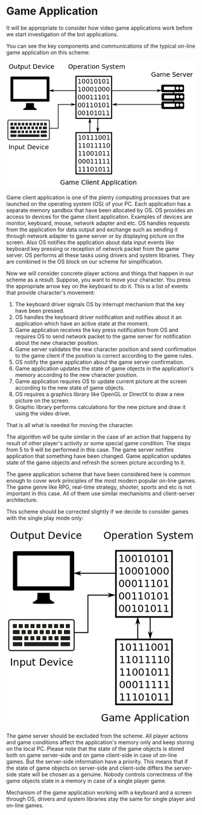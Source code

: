 # Game Application

It will be appropriate to consider how video game applications work before we start investigation of the bot applications.

You can see the key components and communications of the typical on-line game application on this scheme:

![On-line Game Application Scheme](game-application.png)

Game client application is one of the plenty computing processes that are launched on the operating system (OS) of your PC. Each application has a separate memory sandbox that have been allocated by OS. OS provides an access to devices for the game client application. Examples of devices are monitor, keyboard, mouse, network adapter and etc. OS handles requests from the application for data output and exchange such as sending it through network adapter to game server or by displaying picture on the screen. Also OS notifies the application about data input events like keyboard key pressing or reception of network packet from the game server. OS performs all these tasks using  drivers and system libraries. They are combined in the OS block on our scheme for simplification.

Now we will consider concrete player actions and things that happen in our scheme as a result. Suppose, you want to move your character. You press the appropriate arrow key on the keyboard to do it. This is a list of events that provide character's movement:

1. The keyboard driver signals OS by interrupt mechanism that the key have been pressed.
2. OS handles the keyboard driver notification and notifies about it an application which have an active state at the moment.
3. Game application receives the key press notification from OS and requires OS to send network packet to the game server for notification about the new character position.
4. Game server validates the new character position and send confirmation to the game client if the position is correct according to the game rules.
5. OS notify the game application about the game server confirmation.
6. Game application updates the state of game objects in the application's memory according to the new character position.
7. Game application requires OS to update current picture at the screen according to the new state of game objects.
8. OS requires a graphics library like OpenGL or DirectX to draw a new picture on the screen. 
9. Graphic library performs calculations for the new picture and draw it using the video driver.

That is all what is needed for moving the character. 

The algorithm will be quite similar in the case of an action that happens by result of other player's activity or some special game condition. The steps from 5 to 9 will be performed in this case. The game server notifies application that something have been changed. Game application updates state of the game objects and refresh the screen picture according to it.

The game application scheme that have been considered here is common enough to cover work principles of the most modern popular on-line games. The game genre like RPG, real-time strategy, shooter, sports and etc is not important in this case. All of them use similar mechanisms and client-server architecture.

This scheme should be corrected slightly if we decide to consider games with the single play mode only:

![Local Game Application Scheme](game-local-application.png)

The game server should be excluded from the scheme. All player actions and game conditions affect the application's memory only and keep storing on the local PC. Please note that the state of the game objects is stored both on game server-side and on game client-side in case of on-line games. But the server-side information have a priority. This means that if the state of game objects on server-side and client-side differs the server-side state will be chosen as a genuine. Nobody controls correctness of the game objects state in a memory in case of a single player game.

Mechanism of the game application working with a keyboard and a screen through OS, drivers and system libraries stay the same for single player and on-line games.